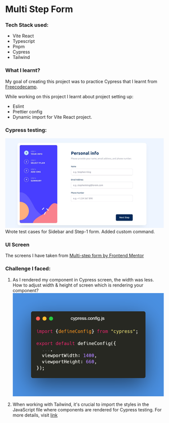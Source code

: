 # Multi Step Form

### Tech Stack used:

- Vite React
- Typescript
- Pnpm
- Cypress
- Tailwind

### What I learnt?

My goal of creating this project was to practice Cypress that I learnt from [Freecodecamp](https://www.youtube.com/watch?v=u8vMu7viCm8&t=134s).

While working on this project I learnt about project setting up:

- Eslint
- Prettier config
- Dynamic import for Vite React project.

### Cypress testing:

![alt text](image.png)
Wrote test cases for Sidebar and Step-1 form.
Added custom command.

### UI Screen

The screens I have taken from [Multi-step form by Frontend Mentor](https://www.frontendmentor.io/challenges/multistep-form-YVAnSdqQBJ)

### Challenge I faced:

1. As I rendered my component in Cypress screen, the width was less.
   How to adjust width & height of screen which is rendering your component?
   ![alt text](image-1.png)

2. When working with Tailwind, it's crucial to import the styles in the JavaScript file where components are rendered for Cypress testing. For more details, visit [link](https://docs.cypress.io/guides/component-testing/styling-componentst.)
